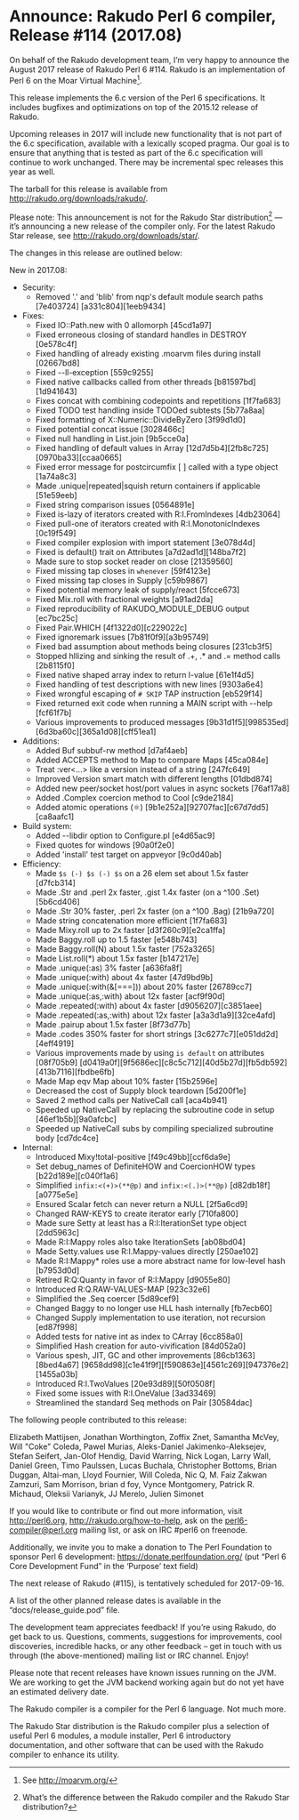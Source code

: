 # Announce: Rakudo Perl 6 compiler, Release #114 (2017.08)

On behalf of the Rakudo development team, I’m very happy to announce the
August 2017 release of Rakudo Perl 6 #114. Rakudo is an implementation of
Perl 6 on the Moar Virtual Machine[^1].

This release implements the 6.c version of the Perl 6 specifications.
It includes bugfixes and optimizations on top of
the 2015.12 release of Rakudo.

Upcoming releases in 2017 will include new functionality that is not
part of the 6.c specification, available with a lexically scoped
pragma. Our goal is to ensure that anything that is tested as part of the
6.c specification will continue to work unchanged. There may be incremental
spec releases this year as well.

The tarball for this release is available from <http://rakudo.org/downloads/rakudo/>.

Please note: This announcement is not for the Rakudo Star
distribution[^2] — it’s announcing a new release of the compiler
only. For the latest Rakudo Star release, see
<http://rakudo.org/downloads/star/>.

The changes in this release are outlined below:

New in 2017.08:
 + Security:
    + Removed '.' and 'blib' from nqp's default module search paths [7e403724]
        [a331c804][1eeb9434]
 + Fixes:
    + Fixed IO::Path.new with 0 allomorph [45cd1a97]
    + Fixed erroneous closing of standard handles in DESTROY [0e578c4f]
    + Fixed handling of already existing .moarvm files during install [02667bd8]
    + Fixed --ll-exception [559c9255]
    + Fixed native callbacks called from other threads [b81597bd][1d941643]
    + Fixes concat with combining codepoints and repetitions [1f7fa683]
    + Fixed TODO test handling inside TODOed subtests [5b77a8aa]
    + Fixed formatting of X::Numeric::DivideByZero [3f99d1d0]
    + Fixed potential concat issue [3028466c]
    + Fixed null handling in List.join [9b5cce0a]
    + Fixed handling of default values in Array [12d7d5b4][2fb8c725]
        [0970ba33][ccaa0665]
    + Fixed error message for postcircumfix [ ] called with a type object [1a74a8c3]
    + Made .unique|repeated|squish return containers if applicable [51e59eeb]
    + Fixed string comparison issues [0564891e]
    + Fixed is-lazy of iterators created with R:I.FromIndexes [4db23064]
    + Fixed pull-one of iterators created with R:I.MonotonicIndexes [0c19f549]
    + Fixed compiler explosion with import statement [3e078d4d]
    + Fixed is default() trait on Attributes [a7d2ad1d][148ba7f2]
    + Made sure to stop socket reader on close [21359560]
    + Fixed missing tap closes in `whenever` [59f4123e]
    + Fixed missing tap closes in Supply [c59b9867]
    + Fixed potential memory leak of supply/react [5fcce673]
    + Fixed Mix.roll with fractional weights [a91ad2da]
    + Fixed reproducibility of RAKUDO_MODULE_DEBUG output [ec7bc25c]
    + Fixed Pair.WHICH [4f1322d0][c229022c]
    + Fixed ignoremark issues [7b81f0f9][a3b95749]
    + Fixed bad assumption about methods being closures [231cb3f5]
    + Stopped hllizing and sinking the result of .+, .* and .= method calls [2b8115f0]
    + Fixed native shaped array index to return l-value [61e1f4d5]
    + Fixed handling of test descriptions with new lines [9303a6e4]
    + Fixed wrongful escaping of `# SKIP` TAP instruction [eb529f14]
    + Fixed returned exit code when running a MAIN script with --help [fcf61f7b]
    + Various improvements to produced messages [9b31d1f5][998535ed]
        [6d3ba60c][365a1d08][cff51ea1]
 + Additions:
    + Added Buf subbuf-rw method [d7af4aeb]
    + Added ACCEPTS method to Map to compare Maps [45ca084e]
    + Treat :ver<...> like a version instead of a string [247fc649]
    + Improved Version smart match with different lengths [01dbd874]
    + Added new peer/socket host/port values in async sockets [76af17a8]
    + Added .Complex coercion method to Cool [c9de2184]
    + Added atomic operations (⚛) [9b1e252a][92707fac][c67d7dd5][ca8aafc1]
 + Build system:
    + Added --libdir option to Configure.pl [e4d65ac9]
    + Fixed quotes for windows [90a0f2e0]
    + Added 'install' test target on appveyor [9c0d40ab]
 + Efficiency:
    + Made `$s (-) $s (-) $s` on a 26 elem set about 1.5x faster [d7fcb314]
    + Made .Str and .perl 2x faster, .gist 1.4x faster (on a ^100 .Set) [5b6cd406]
    + Made .Str 30% faster, .perl 2x faster (on a ^100 .Bag) [21b9a720]
    + Made string concatenation more efficient [1f7fa683]
    + Made Mixy.roll up to 2x faster [d3f260c9][e2ca1ffa]
    + Made Baggy.roll up to 1.5 faster [e548b743]
    + Made Baggy.roll(N) about 1.5x faster [752a3265]
    + Made List.roll(*) about 1.5x faster [b147217e]
    + Made .unique(:as) 3% faster [a636fa8f]
    + Made .unique(:with) about 4x faster [47d9bd9b]
    + Made .unique(:with(&[===])) about 20% faster [26789cc7]
    + Made .unique(:as,:with) about 12x faster [acf9f90d]
    + Made .repeated(:with) about 4x faster [d9056207][c3851aee]
    + Made .repeated(:as,:with) about 12x faster [a3a3d1a9][32ce4afd]
    + Made .pairup about 1.5x faster [8f73d77b]
    + Made .codes 350% faster for short strings [3c6277c7][e051dd2d][4eff4919]
    + Various improvements made by using `is default` on attributes [08f705b9]
        [d0419a0f][9f5686ec][c8c5c712][40d5b27d][fb5db592][413b7116][fbdbe6fb]
    + Made Map eqv Map about 10% faster [15b2596e]
    + Decreased the cost of Supply block teardown [5d200f1e]
    + Saved 2 method calls per NativeCall call [aca4b941]
    + Speeded up NativeCall by replacing the subroutine code in setup [46ef1b5b][9a0afcbc]
    + Speeded up NativeCall subs by compiling specialized subroutine body [cd7dc4ce]
 + Internal:
    + Introduced Mixy!total-positive [f49c49bb][ccf6da9e]
    + Set debug_names of DefiniteHOW and CoercionHOW types [b22d189e][c040f1a6]
    + Simplified `infix:<(+)>(**@p)` and `infix:<(.)>(**@p)` [d82db18f][a0775e5e]
    + Ensured Scalar fetch can never return a NULL [2f5a6cd9]
    + Changed RAW-KEYS to create iterator early [710fa800]
    + Made sure Setty at least has a R:I:IterationSet type object [2dd5963c]
    + Made R:I:Mappy roles also take IterationSets [ab08bd04]
    + Made Setty.values use R:I.Mappy-values directly [250ae102]
    + Made R:I:Mappy* roles use a more abstract name for low-level hash [b7953d0d]
    + Retired R:Q:Quanty in favor of R:I:Mappy [d9055e80]
    + Introduced R:Q.RAW-VALUES-MAP [923c32e6]
    + Simplified the .Seq coercer [5d89cef9]
    + Changed Baggy to no longer use HLL hash internally [fb7ecb60]
    + Changed Supply implementation to use iteration, not recursion [ed87f998]
    + Added tests for native int as index to CArray [6cc858a0]
    + Simplified Hash creation for auto-vivification [84d052a0]
    + Various spesh, JIT, GC and other improvements [86cb1363][8bed4a67]
        [9658dd98][c1e41f9f][f590863e][4561c269][947376e2][1455a03b]
    + Introduced R:I.TwoValues [20e93d89][50f0508f]
    + Fixed some issues with R:I.OneValue [3ad33469]
    + Streamlined the standard Seq methods on Pair [30584dac]


The following people contributed to this release:

Elizabeth Mattijsen, Jonathan Worthington, Zoffix Znet, Samantha McVey,
Will "Coke" Coleda, Pawel Murias, Aleks-Daniel Jakimenko-Aleksejev,
Stefan Seifert, Jan-Olof Hendig, David Warring, Nick Logan, Larry Wall,
Daniel Green, Timo Paulssen, Lucas Buchala, Christopher Bottoms,
Brian Duggan, Altai-man, Lloyd Fournier, Will Coleda, Nic Q,
M. Faiz Zakwan Zamzuri, Sam Morrison, brian d foy, Vynce Montgomery,
Patrick R. Michaud, Oleksii Varianyk, JJ Merelo, Julien Simonet

If you would like to contribute or find out more information, visit
<http://perl6.org>, <http://rakudo.org/how-to-help>, ask on the
<perl6-compiler@perl.org> mailing list, or ask on IRC #perl6 on freenode.

Additionally, we invite you to make a donation to The Perl Foundation
to sponsor Perl 6 development: <https://donate.perlfoundation.org/>
(put “Perl 6 Core Development Fund” in the ‘Purpose’ text field)

The next release of Rakudo (#115), is tentatively scheduled for 2017-09-16.

A list of the other planned release dates is available in the
“docs/release_guide.pod” file.

The development team appreciates feedback! If you’re using Rakudo, do
get back to us. Questions, comments, suggestions for improvements, cool
discoveries, incredible hacks, or any other feedback – get in touch with
us through (the above-mentioned) mailing list or IRC channel. Enjoy!

Please note that recent releases have known issues running on the JVM.
We are working to get the JVM backend working again but do not yet have
an estimated delivery date.

[^1]: See <http://moarvm.org/>

[^2]: What’s the difference between the Rakudo compiler and the Rakudo
Star distribution?

The Rakudo compiler is a compiler for the Perl 6 language.
Not much more.

The Rakudo Star distribution is the Rakudo compiler plus a selection
of useful Perl 6 modules, a module installer, Perl 6 introductory
documentation, and other software that can be used with the Rakudo
compiler to enhance its utility.

